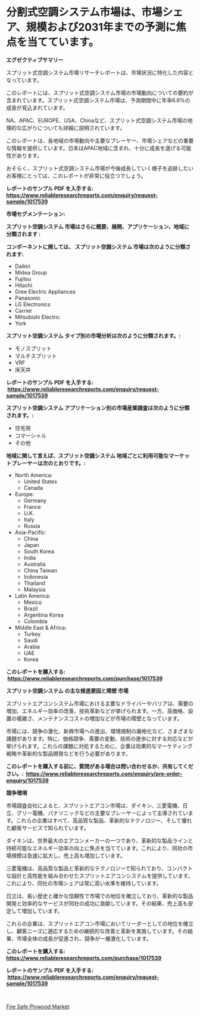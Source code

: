 <p><h1>分割式空調システム市場は、市場シェア、規模および2031年までの予測に焦点を当てています。</h1></p><p><strong>エグゼクティブサマリー</strong></p>
<p><p>スプリット式空調システム市場リサーチレポートは、市場状況に特化した内容となっています。</p><p>このレポートには、スプリット式空調システム市場の市場動向についての要約が含まれています。スプリット式空調システム市場は、予測期間中に年率6.6%の成長が見込まれています。</p><p>NA、APAC、EUROPE、USA、Chinaなど、スプリット式空調システム市場の地理的な広がりについても詳細に説明されています。</p><p>このレポートは、各地域の市場動向や主要なプレーヤー、市場シェアなどの重要な情報を提供しています。日本はAPAC地域に含まれ、十分に成長を遂げる可能性があります。</p><p>おそらく、スプリット式空調システム市場が今後成長していく様子を追跡したいお客様にとっては、このレポートが非常に役立つでしょう。</p></p>
<p><strong>レポートのサンプル PDF を入手する: <a href="https://www.reliableresearchreports.com/enquiry/request-sample/1017539">https://www.reliableresearchreports.com/enquiry/request-sample/1017539</a></strong></p>
<p><strong>市場セグメンテーション:</strong></p>
<p><strong> スプリット空調システム 市場はさらに概要、展開、アプリケーション、地域に分類されます :</strong></p>
<p><strong>コンポーネントに関しては、 スプリット空調システム 市場は次のように分類されます: &nbsp;</strong></p>
<p><ul><li>Daikin</li><li>Midea Group</li><li>Fujitsu</li><li>Hitachi</li><li>Gree Electric Appliances</li><li>Panasonic</li><li>LG Electronics</li><li>Carrier</li><li>Mitsubishi Electric</li><li>York</li></ul></p>
<p><strong> スプリット空調システム タイプ別の市場分析は次のように分類されます。:</strong></p>
<p><ul><li>モノスプリット</li><li>マルチスプリット</li><li>VRF</li><li>床天井</li></ul></p>
<p><strong>レポートのサンプル PDF を入手する: &nbsp;<a href="https://www.reliableresearchreports.com/enquiry/request-sample/1017539">https://www.reliableresearchreports.com/enquiry/request-sample/1017539</a></strong></p>
<p><strong> スプリット空調システム アプリケーション別の市場産業調査は次のように分類されます。:</strong></p>
<p><ul><li>住宅用</li><li>コマーシャル</li><li>その他</li></ul></p>
<p><strong>地域に関して言えば、スプリット空調システム 地域ごとに利用可能なマーケットプレーヤーは次のとおりです。:</strong></p>
<p><ul>
    <li>
        North America:
        <ul>
            <li>United States</li>
            <li>Canada</li>
        </ul>
    </li>
    <li>
        Europe:
        <ul>
            <li>Germany</li>
            <li>France</li>
            <li>U.K.</li>
            <li>Italy</li>
            <li>Russia</li>
        </ul>
    </li>
    <li>
        Asia-Pacific:
        <ul>
            <li>China</li>
            <li>Japan</li>
            <li>South Korea</li>
            <li>India</li>
            <li>Australia</li>
            <li>China Taiwan</li>
            <li>Indonesia</li>
            <li>Thailand</li>
            <li>Malaysia</li>
        </ul>
    </li>
    <li>
        Latin America:
        <ul>
            <li>Mexico</li>
            <li>Brazil</li>
            <li>Argentina Korea</li>
            <li>Colombia</li>
        </ul>
    </li>
    <li>
        Middle East & Africa:
        <ul>
            <li>Turkey</li>
            <li>Saudi</li>
            <li>Arabia</li>
            <li>UAE</li>
            <li>Korea</li>
        </ul>
    </li>
    </ul></p>
<p><strong>このレポートを購入する: &nbsp;<a href="https://www.reliableresearchreports.com/purchase/1017539">https://www.reliableresearchreports.com/purchase/1017539</a></strong></p>
<p><strong>スプリット空調システム の主な推進要因と障壁 市場</strong></p>
<p><p>スプリットエアコンシステム市場における主要なドライバーやバリアは、需要の増加、エネルギー効率の改善、技術革新などが挙げられます。一方、高価格、設置の複雑さ、メンテナンスコストの増加などが市場の障壁となっています。</p><p>市場には、競争の激化、新興市場への進出、環境規制の厳格化など、さまざまな課題があります。特に、価格競争、需要の変動、技術の進歩に対する対応などが挙げられます。これらの課題に対処するために、企業は効果的なマーケティング戦略や革新的な製品開発などを行う必要があります。</p></p>
<p><strong>このレポートを購入する前に、質問がある場合は問い合わせるか、共有してください。:&nbsp; <a href="https://www.reliableresearchreports.com/enquiry/pre-order-enquiry/1017539">https://www.reliableresearchreports.com/enquiry/pre-order-enquiry/1017539</a></strong></p>
<p><strong>競争環境</strong></p>
<p><p>市場調査会社によると、スプリットエアコン市場は、ダイキン、三菱電機、日立、グリー電機、パナソニックなどの主要なプレーヤーによって主導されています。これらの企業はすべて、高品質な製品、革新的なテクノロジー、そして優れた顧客サービスで知られています。</p><p>ダイキンは、世界最大のエアコンメーカーの一つであり、革新的な製品ラインと持続可能なエネルギー効率の向上に焦点を当てています。これにより、同社の市場規模は急速に拡大し、売上高も増加しています。</p><p>三菱電機は、高品質な製品と革新的なテクノロジーで知られており、コンパクトな設計と高性能を組み合わせたスプリットエアコンシステムを提供しています。これにより、同社の市場シェアは常に高い水準を維持しています。</p><p>日立は、長い歴史と確かな信頼性で市場での地位を確立しており、革新的な製品開発と効率的なサービスが同社の成功に貢献しています。その結果、売上高も安定して増加しています。</p><p>これらの企業は、スプリットエアコン市場においてリーダーとしての地位を確立し、顧客ニーズに適応するための継続的な改善と革新を実施しています。その結果、市場全体の成長が促進され、競争が一層激化しています。</p></p>
<p><strong>このレポートを購入する: &nbsp; <a href="https://www.reliableresearchreports.com/purchase/1017539">https://www.reliableresearchreports.com/purchase/1017539</a></strong></p>
<p><strong>レポートのサンプル PDF を入手する: &nbsp;<a href="https://www.reliableresearchreports.com/enquiry/request-sample/1017539">https://www.reliableresearchreports.com/enquiry/request-sample/1017539</a></strong><strong></strong></p>
<p>&nbsp;</p>
<p><p><a href="https://glittery-fuchsia-86a.notion.site/Fire-Safe-Plywood-Market-Size-Evaluating-its-Market-Trends-Growth-and-Projections-2024-2031-98365a7de703460e977a4cdd15f4407f">Fire Safe Plywood Market</a></p></p>